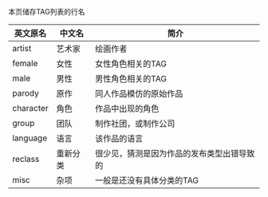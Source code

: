本页储存TAG列表的行名

| 英文原名 | 中文名 | 简介 |
| --- | --- | --- |
| artist | 艺术家 | 绘画作者 |
| female | 女性 | 女性角色相关的TAG |
| male | 男性 | 男性角色相关的TAG |
| parody | 原作 | 同人作品模仿的原始作品 |
| character | 角色 | 作品中出现的角色 |
| group | 团队 | 制作社团，或制作公司 |
| language | 语言 | 该作品的语言 |
| reclass | 重新分类 | 很少见，猜测是因为作品的发布类型出错导致的 |
| misc | 杂项 | 一般是还没有具体分类的TAG |
